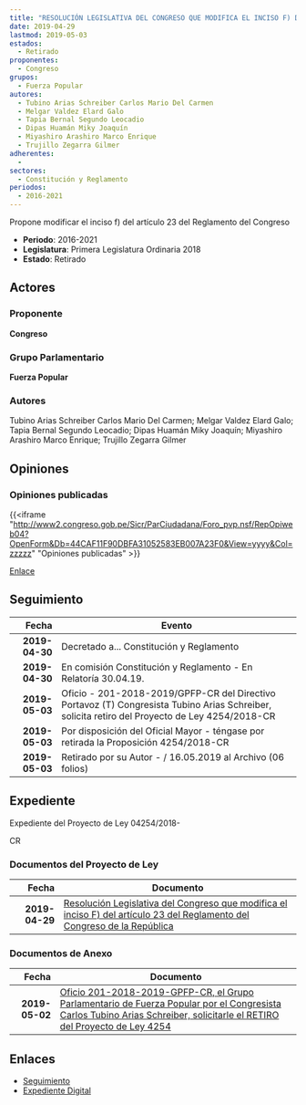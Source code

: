 ```yaml
---
title: "RESOLUCIÓN LEGISLATIVA DEL CONGRESO QUE MODIFICA EL INCISO F) DEL ARTÍCULO 23 DEL REGLAMENTO DEL CONGRESO DE LA REPÚBLICA"
date: 2019-04-29
lastmod: 2019-05-03
estados: 
  - Retirado
proponentes: 
  - Congreso
grupos: 
  - Fuerza Popular
autores: 
  - Tubino Arias Schreiber Carlos Mario Del Carmen
  - Melgar Valdez Elard Galo
  - Tapia Bernal Segundo Leocadio
  - Dipas Huamán Miky Joaquín
  - Miyashiro Arashiro Marco Enrique
  - Trujillo Zegarra Gilmer
adherentes: 
  - 
sectores: 
  - Constitución y Reglamento
periodos: 
  - 2016-2021
---
```


Propone modificar el inciso f) del artículo 23 del Reglamento del Congreso

- **Periodo**: 2016-2021
- **Legislatura**: Primera Legislatura Ordinaria 2018
- **Estado**: Retirado

## Actores

### Proponente

**Congreso**

### Grupo Parlamentario

**Fuerza Popular**

### Autores

Tubino Arias Schreiber Carlos Mario Del Carmen; Melgar Valdez Elard Galo; Tapia Bernal Segundo Leocadio; Dipas Huamán Miky Joaquín; Miyashiro Arashiro Marco Enrique; Trujillo Zegarra Gilmer


## Opiniones

### Opiniones publicadas

{{<iframe "http://www2.congreso.gob.pe/Sicr/ParCiudadana/Foro_pvp.nsf/RepOpiweb04?OpenForm&Db=44CAF11F90DBFA31052583EB007A23F0&View=yyyy&Col=zzzzz" "Opiniones publicadas" >}}

[Enlace](http://www2.congreso.gob.pe/Sicr/ParCiudadana/Foro_pvp.nsf/RepOpiweb04?OpenForm&Db=44CAF11F90DBFA31052583EB007A23F0&View=yyyy&Col=zzzzz)

## Seguimiento

| Fecha | Evento |
|------:|--------|
| **2019-04-30** | Decretado a... Constitución y Reglamento|
| **2019-04-30** | En comisión Constitución y Reglamento - En Relatoría 30.04.19.|
| **2019-05-03** | Oficio - 201-2018-2019/GPFP-CR del Directivo Portavoz (T) Congresista Tubino Arias Schreiber, solicita retiro del Proyecto de Ley 4254/2018-CR|
| **2019-05-03** | Por disposición del Oficial Mayor - téngase por retirada la Proposición 4254/2018-CR|
| **2019-05-03** | Retirado por su Autor - / 16.05.2019 al Archivo (06 folios)|


## Expediente

Expediente del Proyecto de Ley 04254/2018-

CR


### Documentos del Proyecto de Ley

| Fecha | Documento |
|------:|--------|
| **2019-04-29** | [Resolución Legislativa del Congreso que modifica el inciso F) del artículo 23 del Reglamento del Congreso de la República](http://www.leyes.congreso.gob.pe/Documentos/2016_2021/Proyectos_de_Ley_y_de_Resoluciones_Legislativas/PL0425420190429..pdf) |

### Documentos de Anexo

| Fecha | Documento |
|------:|--------|
| **2019-05-02** | [Oficio 201-2018-2019-GPFP-CR, el Grupo Parlamentario de Fuerza Popular por el Congresista Carlos Tubino Arias Schreiber, solicitarle el RETIRO del Proyecto de Ley 4254](http://www.leyes.congreso.gob.pe/Documentos/2016_2021/Retiro_de_Proyecto/OFICIO-201-2018-2019-GPFP-CR.pdf) |

## Enlaces 

- [Seguimiento](http://www2.congreso.gob.pehttp://www2.congreso.gob.pe/Sicr/TraDocEstProc/CLProLey2016.nsf/f7fff46988ca05b1052578e100829cc7/29173df3c9416c3e052583eb0078bcb5?OpenDocument)
- [Expediente Digital](http://www2.congreso.gob.pehttp://www2.congreso.gob.pe/Sicr/TraDocEstProc/CLProLey2016.nsf/f7fff46988ca05b1052578e100829cc7/29173df3c9416c3e052583eb0078bcb5?OpenDocument&Click=05257FB7005EB655.eb71d0cf91d8294e05256cdf006b5706/$Body/0.1C6C)
